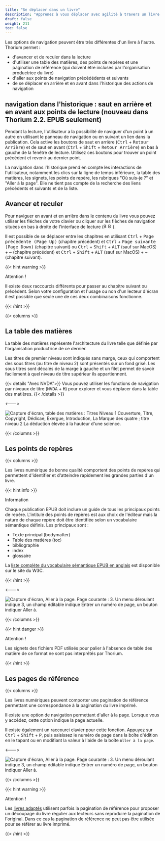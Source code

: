 ```yaml
---
title: "Se déplacer dans un livre"
description: "Apprenez à vous déplacer avec agilité à travers un livre. Avancez et reculez rapidement vers le chapitre, la page ou le contenu suivant ou précédent. Naviguez à travers la table des matières, les points de repère et les pages de référence."
draft: false
weight: 211
toc: false
---
```


Les options de navigation peuvent être très différentes d'un livre à l'autre. Thorium permet :

* d'avancer et de reculer dans la lecture
* d'utiliser une table des matières, des points de repères et une pagination de référence (qui doivent être incluses par l'organisation productrice du livre)
* d'aller aux points de navigation précèdédents et suivants
* de se déplacer en arrière et en avant dans l'historique des actions de navigation

## navigation dans l'historique : saut en arrière et en avant aux points de lecture (nouveau dans Thorium 2.2. EPUB seulement)

Pendant la lecture, l'utilisateur a la possibilité de naviguer d'un point à un autre en utilisant le panneau de navigation ou en suivant un lien dans la publication. Cela active les boutons de saut en arrière (<kbd>Ctrl</kbd>  +  <kbd>Retour Arrière</kbd>) et de saut en avant (<kbd>Ctrl</kbd>  +  <kbd>Shift</kbd> + <kbd>Retour Arrière</kbd>) en bas à gauche de la fenêtre de lecture. Utilisez ces boutons pour trouver un point précédent et revenir au dernier point. 

La navigation dans l'historique prend en compte les interactions de l'utilisateur, notamment les clics sur la ligne de temps inférieure, la table des matières, les signets, les points de repère, les rubriques "Où suis-je ?" et "Aller à la page". Elle ne tient pas compte de la recherche des liens précédents et suivants et de la liste.

## Avancer et reculer

Pour naviguer en avant et en arrière dans le contenu du livre vous pouvez 
utiliser les fléches de votre clavier ou cliquer sur les flèches de navigation 
situées en bas à droite de l'interface de lecture 
(<img class="icons" src="/thorium-reader-doc/images/icons/baseline-arrow_left_ios-24px.svg" alt="Bouton Contenu précédent" width="15px"><img class="icons" src="/thorium-reader-doc/images/icons/baseline-arrow_forward_ios-24px.svg" alt="Bouton Contenu suivant" width="15px">).

Il est possible de se déplacer entre les chapitres en utilisant 
<kbd>Ctrl</kbd> + <kbd>Page précédente (Page Up)</kbd> (chapitre précédent) et 
<kbd>Ctrl</kbd> + <kbd>Page suivante (Page Down)</kbd> (chapitre
suivant) ou <kbd>Ctrl</kbd> + <kbd>Shift</kbd> + <kbd>ALT</kbd> (sauf sur MacOS) + <kbd>&larr;</kbd> (chapitre précédent) 
et <kbd>Ctrl</kbd> + <kbd>Shift</kbd> + <kbd>ALT</kbd> (sauf sur MacOS) + <kbd>&rarr;</kbd> (chapitre suivant).

{{< hint warning >}}

Attention !

Il existe deux raccourcis différents pour passer au chapitre suivant ou précédent. 
Selon votre configuration et l'usage ou non d'un lecteur d'écran il est possible 
que seule une de ces deux combinaisons fonctionne.

{{< /hint >}}

{{< columns >}}

## La table des matières

La table des matières représente l'architecture du livre telle que définie par 
l'organisation productrice de ce dernier.

Les titres de premier niveau sont indiqués sans marge, ceux qui comportent des 
sous titres (ou titre de niveau 2) sont présentés sur un fond grisé. 
Les sous titres sont décalés de la marge à gauche et un filet permet de savoir 
facilement à quel niveau de titre supérieur ils appartiennent.

{{< details "Avec NVDA">}}
Vous pouvez utiliser les fonctions de navigation par niveaux de titre 
(<kbd>NVDA</kbd> + <kbd>H</kbd>) pour explorer et vous déplacer dans la table des matières.
{{< /details >}}

<--->

<img src="/thorium-reader-doc/images/local-fr/thorium-TDM-light.png" alt="Capture d'écran, table des matières : Titres Niveau 1 Couverture, Titre, Copyright, Dédicae, Exergue, Introduction, La Marque des quatre ; titre niveau 2 La déduction élevée à la hauteur d'une science."/>

{{< /columns >}}

## Les points de repères

{{< columns >}}

Les livres numérique de bonne qualité comportent des points de repères qui 
permettent d'identifier et d'atteindre rapidement les grandes parties d'un livre.

{{< hint info >}}

Information

Chaque publication EPUB doit inclure un guide de tous les principaux 
points de repère. L'intitulé des points de repères est aux choix de l'éditeur 
mais la nature de chaque repère doit être identifiée selon un 
vocabulaire sémantique définis. Les principaux sont :

* Texte principal (bodymatter)
* Table des matières (toc)
* bibliographie
* index
* glossaire

La [liste complète du vocabulaire sémantique EPUB en anglais](https://www.w3.org/TR/epub-ssv/) est disponible sur le site du W3C.

{{< /hint >}}

<--->

<img src="/thorium-reader-doc/images/local-fr/thorium-reperes.png" alt="Capture d'écran, Aller à la page. Page courante : 3. Un menu déroulant indique 3, un champ éditable indique Entrer un numéro de page, un bouton indiquer Aller à."/>

{{< /columns >}}

{{< hint danger >}}

Attention !

Les signets des fichiers PDF utilisés pour palier à l'absence de table des matière de ce format ne sont pas interprétés par Thorium.

{{< /hint >}}

## Les pages de référence

{{< columns >}}

Les livres numériques peuvent comporter une pagination de référence permettant 
une correspondance à la pagination du livre imprimé.

Il existe une option de navigation permettant d'aller à la page. Lorsque vous y 
accédez, cette option indique la page actuelle.

Il existe également un raccourci clavier pour cette fonction. Appuyez sur 
<kbd>Ctrl</kbd> + <kbd>Shift</kbd> + <kbd>P</kbd>, 
puis saisissez le numéro de page dans la boîte d'édition en le tapant ou 
en modifiant la valeur à l'aide de la boîte `Aller à la page`.

<--->

<img src="/thorium-reader-doc/images/local-fr/thorium-gotopage.png" alt="Capture d'écran, Aller à la page. Page courante : 3. Un menu déroulant indique 3, un champ éditable indique Entrer un numéro de page, un bouton indiquer Aller à."/>

{{< /columns >}}

{{< hint warning >}}

Attention !

Les <a href="/thorium-reader-doc/fr/400_ressources/420_glossary#AdaptedBooks">
livres adaptés</a> utilisent parfois la pagination de référence pour proposer un 
découpage du livre régulier aux lecteurs sans reproduire la pagination de 
l'original. Dans ce cas la pagination de référence ne peut pas être utilisée 
pour se référer au livre imprimé.

{{< /hint >}}
